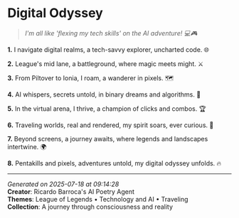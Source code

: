 # Digital Odyssey

> *I'm all like 'flexing my tech skills' on the AI adventure! 💻🎮*

**1.** I navigate digital realms, a tech-savvy explorer, uncharted code. 🌐


**2.** League's mid lane, a battleground, where magic meets might. ⚔️


**3.** From Piltover to Ionia, I roam, a wanderer in pixels. 🗺️


**4.** AI whispers, secrets untold, in binary dreams and algorithms. 🤖


**5.** In the virtual arena, I thrive, a champion of clicks and combos. 🏆


**6.** Traveling worlds, real and rendered, my spirit soars, ever curious. 🌠


**7.** Beyond screens, a journey awaits, where legends and landscapes intertwine. 🌍


**8.** Pentakills and pixels, adventures untold, my digital odyssey unfolds. 🔥



---

*Generated on 2025-07-18 at 09:14:28*  
**Creator**: Ricardo Barroca's AI Poetry Agent  
**Themes**: League of Legends • Technology and AI • Traveling  
**Collection**: A journey through consciousness and reality